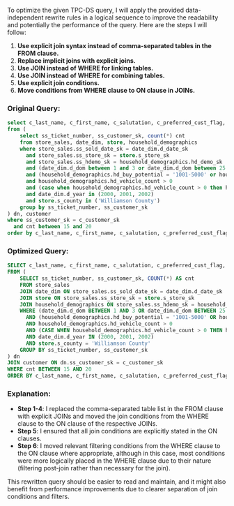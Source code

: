 To optimize the given TPC-DS query, I will apply the provided data-independent rewrite rules in a logical sequence to improve the readability and potentially the performance of the query. Here are the steps I will follow:

1. **Use explicit join syntax instead of comma-separated tables in the FROM clause.**
2. **Replace implicit joins with explicit joins.**
3. **Use JOIN instead of WHERE for linking tables.**
4. **Use JOIN instead of WHERE for combining tables.**
5. **Use explicit join conditions.**
6. **Move conditions from WHERE clause to ON clause in JOINs.**

### Original Query:
```sql
select c_last_name, c_first_name, c_salutation, c_preferred_cust_flag, ss_ticket_number, cnt 
from (
    select ss_ticket_number, ss_customer_sk, count(*) cnt 
    from store_sales, date_dim, store, household_demographics 
    where store_sales.ss_sold_date_sk = date_dim.d_date_sk 
      and store_sales.ss_store_sk = store.s_store_sk 
      and store_sales.ss_hdemo_sk = household_demographics.hd_demo_sk 
      and (date_dim.d_dom between 1 and 3 or date_dim.d_dom between 25 and 28) 
      and (household_demographics.hd_buy_potential = '1001-5000' or household_demographics.hd_buy_potential = '0-500') 
      and household_demographics.hd_vehicle_count > 0 
      and (case when household_demographics.hd_vehicle_count > 0 then household_demographics.hd_dep_count / household_demographics.hd_vehicle_count else null end) > 1.2 
      and date_dim.d_year in (2000, 2001, 2002) 
      and store.s_county in ('Williamson County') 
    group by ss_ticket_number, ss_customer_sk
) dn, customer 
where ss_customer_sk = c_customer_sk 
  and cnt between 15 and 20 
order by c_last_name, c_first_name, c_salutation, c_preferred_cust_flag desc, ss_ticket_number;
```

### Optimized Query:
```sql
SELECT c_last_name, c_first_name, c_salutation, c_preferred_cust_flag, ss_ticket_number, cnt 
FROM (
    SELECT ss_ticket_number, ss_customer_sk, COUNT(*) AS cnt 
    FROM store_sales
    JOIN date_dim ON store_sales.ss_sold_date_sk = date_dim.d_date_sk
    JOIN store ON store_sales.ss_store_sk = store.s_store_sk
    JOIN household_demographics ON store_sales.ss_hdemo_sk = household_demographics.hd_demo_sk
    WHERE (date_dim.d_dom BETWEEN 1 AND 3 OR date_dim.d_dom BETWEEN 25 AND 28)
      AND (household_demographics.hd_buy_potential = '1001-5000' OR household_demographics.hd_buy_potential = '0-500')
      AND household_demographics.hd_vehicle_count > 0
      AND (CASE WHEN household_demographics.hd_vehicle_count > 0 THEN household_demographics.hd_dep_count / household_demographics.hd_vehicle_count ELSE NULL END) > 1.2
      AND date_dim.d_year IN (2000, 2001, 2002)
      AND store.s_county = 'Williamson County'
    GROUP BY ss_ticket_number, ss_customer_sk
) dn
JOIN customer ON dn.ss_customer_sk = c_customer_sk
WHERE cnt BETWEEN 15 AND 20
ORDER BY c_last_name, c_first_name, c_salutation, c_preferred_cust_flag DESC, ss_ticket_number;
```

### Explanation:
- **Step 1-4**: I replaced the comma-separated table list in the FROM clause with explicit JOINs and moved the join conditions from the WHERE clause to the ON clause of the respective JOINs.
- **Step 5**: I ensured that all join conditions are explicitly stated in the ON clauses.
- **Step 6**: I moved relevant filtering conditions from the WHERE clause to the ON clause where appropriate, although in this case, most conditions were more logically placed in the WHERE clause due to their nature (filtering post-join rather than necessary for the join).

This rewritten query should be easier to read and maintain, and it might also benefit from performance improvements due to clearer separation of join conditions and filters.